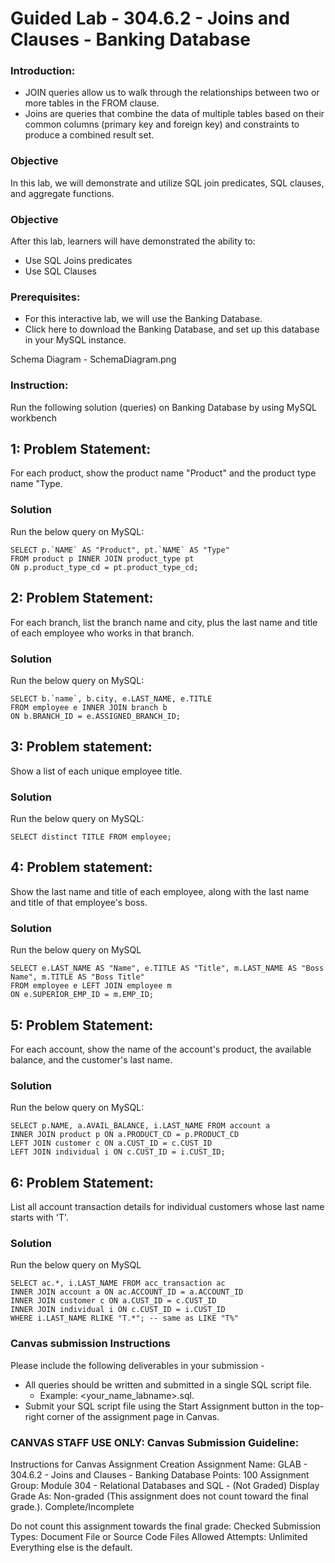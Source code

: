 # Guided Lab - 304.6.2 - Joins and Clauses - Banking Database

### Introduction:
- JOIN queries allow us to walk through the relationships between two or more tables in the FROM clause.
- Joins are queries that combine the data of multiple tables based on their common columns (primary key and foreign key) and constraints to produce a combined result set.

### Objective
In this lab, we will demonstrate and utilize SQL join predicates, SQL clauses, and aggregate functions.

### Objective
After this lab, learners will have demonstrated the ability to:
- Use SQL Joins predicates
- Use SQL Clauses

### Prerequisites:
- For this interactive lab, we will use the Banking Database.
- Click here to download the Banking Database, and set up this database in your MySQL instance.

Schema Diagram - SchemaDiagram.png

### Instruction:
Run the following solution (queries) on Banking Database by using MySQL workbench

## 1: Problem Statement:
For each product, show the product name "Product" and the product type name "Type.

### Solution
Run the below query on MySQL:

    SELECT p.`NAME` AS "Product", pt.`NAME` AS "Type"
    FROM product p INNER JOIN product_type pt
    ON p.product_type_cd = pt.product_type_cd;

## 2: Problem Statement:
For each branch, list the branch name and city, plus the last name and title of each employee who works in that branch.

### Solution
Run the below query on MySQL:

    SELECT b.`name`, b.city, e.LAST_NAME, e.TITLE
    FROM employee e INNER JOIN branch b
    ON b.BRANCH_ID = e.ASSIGNED_BRANCH_ID;

## 3:  Problem statement:
Show a list of each unique employee title.

### Solution
Run the below query on MySQL:

    SELECT distinct TITLE FROM employee;

## 4: Problem statement:
Show the last name and title of each employee, along with the last name and title of that employee's boss.

### Solution
Run the below query on MySQL

    SELECT e.LAST_NAME AS "Name", e.TITLE AS "Title", m.LAST_NAME AS "Boss Name", m.TITLE AS "Boss Title"
    FROM employee e LEFT JOIN employee m
    ON e.SUPERIOR_EMP_ID = m.EMP_ID;

## 5: Problem Statement:
For each account, show the name of the account's product, the available balance, and the customer's last name.

### Solution
Run the below query on MySQL:

    SELECT p.NAME, a.AVAIL_BALANCE, i.LAST_NAME FROM account a
    INNER JOIN product p ON a.PRODUCT_CD = p.PRODUCT_CD
    LEFT JOIN customer c ON a.CUST_ID = c.CUST_ID
    LEFT JOIN individual i ON c.CUST_ID = i.CUST_ID;

## 6:  Problem Statement:
List all account transaction details for individual customers whose last name starts with 'T'.

### Solution
Run the below query on MySQL

    SELECT ac.*, i.LAST_NAME FROM acc_transaction ac
    INNER JOIN account a ON ac.ACCOUNT_ID = a.ACCOUNT_ID
    INNER JOIN customer c ON a.CUST_ID = c.CUST_ID
    INNER JOIN individual i ON c.CUST_ID = i.CUST_ID
    WHERE i.LAST_NAME RLIKE "T.*"; -- same as LIKE "T%"

### Canvas submission Instructions
Please include the following deliverables in your submission -
* All queries should be written and submitted in a single SQL script file.
    - Example: <your_name_labname>.sql.
* Submit your SQL script file  using the Start Assignment button in the top-right corner of the assignment page in Canvas.


### CANVAS STAFF USE ONLY: Canvas Submission Guideline:
Instructions for Canvas Assignment Creation
Assignment Name: GLAB - 304.6.2 - Joins and Clauses - Banking Database
Points: 100
Assignment Group: Module 304 - Relational Databases and SQL - (Not Graded)
Display Grade As: Non-graded (This assignment does not count toward the final grade.).  Complete/Incomplete

Do not count this assignment towards the final grade: Checked
Submission Types: Document File or Source Code Files
Allowed Attempts: Unlimited
Everything else is the default. 



